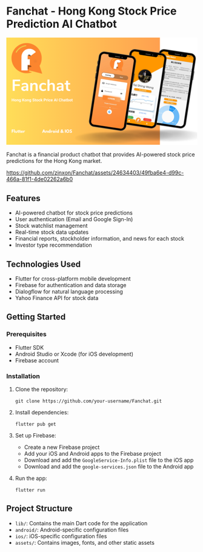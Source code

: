 # Fanchat - Hong Kong Stock Price Prediction AI Chatbot

![alt text](https://github.com/zinxon/Fanchat/blob/master/demo%20image/Fanchat.png)

Fanchat is a financial product chatbot that provides AI-powered stock price predictions for the Hong Kong market.

https://github.com/zinxon/Fanchat/assets/24634403/49fba6e4-d99c-466a-81f1-4de02262a6b0

## Features

- AI-powered chatbot for stock price predictions
- User authentication (Email and Google Sign-In)
- Stock watchlist management
- Real-time stock data updates
- Financial reports, stockholder information, and news for each stock
- Investor type recommendation

## Technologies Used

- Flutter for cross-platform mobile development
- Firebase for authentication and data storage
- Dialogflow for natural language processing
- Yahoo Finance API for stock data

## Getting Started

### Prerequisites

- Flutter SDK
- Android Studio or Xcode (for iOS development)
- Firebase account

### Installation

1. Clone the repository:

   ```
   git clone https://github.com/your-username/Fanchat.git
   ```

2. Install dependencies:

   ```
   flutter pub get
   ```

3. Set up Firebase:

   - Create a new Firebase project
   - Add your iOS and Android apps to the Firebase project
   - Download and add the `GoogleService-Info.plist` file to the iOS app
   - Download and add the `google-services.json` file to the Android app

4. Run the app:
   ```
   flutter run
   ```

## Project Structure

- `lib/`: Contains the main Dart code for the application
- `android/`: Android-specific configuration files
- `ios/`: iOS-specific configuration files
- `assets/`: Contains images, fonts, and other static assets
